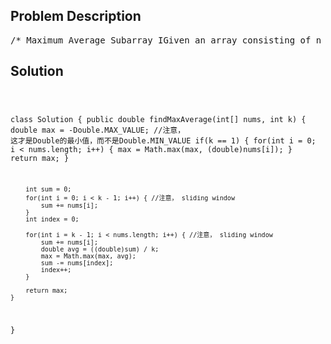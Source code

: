 <!--
<style>
  body { font-family: Arial, sans-serif; }
  .container { max-width: 100%; margin: 0 auto; padding: 10px; }
  .comment-block { max-width: 30%; background-color: #f9f9f9; padding: 10px; border-left: 5px solid #ccc; overflow-wrap: break-word; white-space: pre-wrap; }
  .code-block { background-color: #f4f4f4; padding: 10px; border: 1px solid #ddd; overflow-wrap: break-word; white-space: pre-wrap; }
</style>
-->

<div class='container'>
<h2>Problem Description</h2>
<div class='comment-block'>
<pre>
/* Maximum Average Subarray IGiven an array consisting of n integers,find the contiguous subarray of given length k that has the maximum average value.And you need to output the maximum average value.Example 1:Input: [1,12,-5,-6,50,3], k = 4Output: 12.75Explanation: Maximum average is (12-5-6+50)/4 = 51/4 = 12.75Note:1 <= k <= n <= 30,000.Elements of the given array will be in the range [-10,000, 10,000].*/</pre>
</div>

<h2>Solution</h2>
<div class='code-block'>
<pre><code class='language-java'>

class Solution {
    public double findMaxAverage(int[] nums, int k) {
        double max = -Double.MAX_VALUE; //注意， 这才是Double的最小值，而不是Double.MIN_VALUE
        if(k == 1) {
            for(int i = 0; i < nums.length; i++) {
                max = Math.max(max, (double)nums[i]);
            }
            return max;
        }
        
        int sum = 0;
        for(int i = 0; i < k - 1; i++) { //注意， sliding window
            sum += nums[i];
        }
        int index = 0;
        
        for(int i = k - 1; i < nums.length; i++) { //注意， sliding window
            sum += nums[i];
            double avg = ((double)sum) / k;
            max = Math.max(max, avg);
            sum -= nums[index];
            index++;
        }
        
        return max;   
    }
}</code></pre>
</div>
</div>
